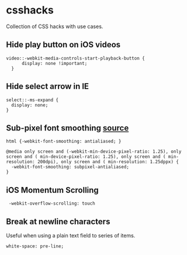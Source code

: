 # csshacks
Collection of CSS hacks with use cases.

## Hide play button on iOS videos

    video::-webkit-media-controls-start-playback-button {
		  display: none !important;
	  }
	  
## Hide select arrow in IE

    select::-ms-expand {
  	  display: none;
    }
    
## Sub-pixel font smoothing [source](https://www.mobomo.com/2014/5/better-font-smoothing-in-chrome-on-mac-os-x/)

    html {-webkit-font-smoothing: antialiased; } 

    @media only screen and (-webkit-min-device-pixel-ratio: 1.25), only screen and ( min-device-pixel-ratio: 1.25), only screen and ( min-resolution: 200dpi), only screen and ( min-resolution: 1.25dppx) {
      -webkit-font-smoothing: subpixel-antialiased; 
    } 

## iOS Momentum Scrolling
     -webkit-overflow-scrolling: touch

## Break at newline characters
Useful when using a plain text field to series of items.

	white-space: pre-line;
